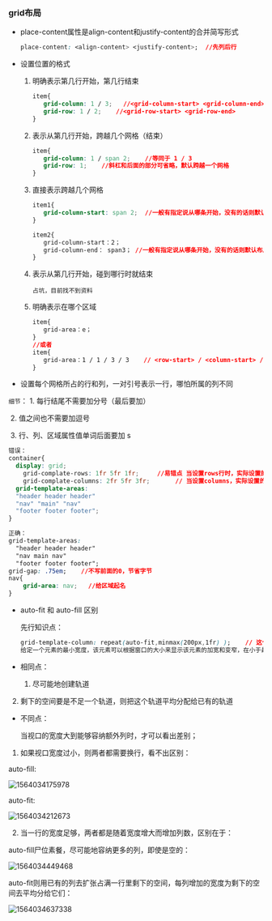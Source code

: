 ### grid布局

- place-content属性是align-content和justify-content的合并简写形式

  ```css
  place-content: <align-content> <justify-content>;  //先列后行
  ```

- 设置位置的格式

  1. 明确表示第几行开始，第几行结束

     ```css
     item{
     	grid-column: 1 / 3;	  //<grid-column-start> <grid-column-end>
     	grid-row: 1 / 2;	//<grid-row-start> <grid-row-end>
     }
     ```

  2. 表示从第几行开始，跨越几个网格（结束）

     ```css
     item{
     	grid-column: 1 / span 2;    //等同于 1 / 3
     	grid-row: 1;    //斜杠和后面的部分可省略，默认跨越一个网格
     }
     ```

  3. 直接表示跨越几个网格

     ```css
     item1{
     	grid-column-start: span 2;  //一般有指定说从哪条开始，没有的话则默认布局
     }
     
     item2{
     	grid-column-start：2；
     	grid-column-end： span3； //一般有指定说从哪条开始，没有的话则默认布局
     }
     ```

  4. 表示从第几行开始，碰到哪行时就结束

     ```
     占坑，目前找不到资料
     ```

  5. 明确表示在哪个区域

     ```css
     item{
     	grid-area：e；
     }
     //或者
     item{
     	grid-area：1 / 1 / 3 / 3    // <row-start> / <column-start> / <row-end> / <column-end>先一起设置开头，再一起设置结尾
     }
     ```



-  设置每个网格所占的行和列，一对引号表示一行，哪怕所属的列不同

  `细节`： 1. 每行结尾不需要加分号（最后要加）

  ​			 2. 值之间也不需要加逗号

  ​			 3. 行、列、区域属性值单词后面要加 s 

  ```css
  错误：
  container{
  	display: grid;
      grid-complate-rows: 1fr 5fr 1fr;     //易错点 当设置rows行时，实际设置的是视觉上的高
      grid-complate-columns: 2fr 5fr 3fr;		// 当设置columns，实际设置的是视觉上的宽度
  	grid-template-areas:
  	"header header header" 
  	"nav" "main" "nav"
  	"footer footer footer";
  }
  
  正确：
  grid-template-areas:
  	"header header header" 
  	"nav main nav"
  	"footer footer footer";
  grid-gap: .75em;    //不写前面的0，节省字节
  nav{
      grid-area: nav;   //给区域起名
  }
  ```

  

- auto-fit 和 auto-fill 区别

  先行知识点：

  ```css
  grid-template-column: repeat(auto-fit,minmax(200px,1fr) );    // 这个格式看起来虽然复杂，但和函数repeat()一样的，auto-fit为重复的数量，minmax(200px,1fr)为重复的值
  给定一个元素的最小宽度，该元素可以根据窗口的大小来显示该元素的加宽和变窄，在小于最小宽度时换行
  ```
- 
  相同点：


  1. 尽可能地创建轨道
2. 剩下的空间要是不足一个轨道，则把这个轨道平均分配给已有的轨道

- 不同点：


  当视口的宽度大到能够容纳额外列时，才可以看出差别；

1. 如果视口宽度过小，则两者都需要换行，看不出区别：

auto-fill:

  ![1564034175978](C:\Users\Young\AppData\Roaming\Typora\typora-user-images\1564034175978.png)

  auto-fit:

  ![1564034212673](C:\Users\Young\AppData\Roaming\Typora\typora-user-images\1564034212673.png)

2. 当一行的宽度足够，两者都是随着宽度增大而增加列数，区别在于：

  auto-fill尸位素餐，尽可能地容纳更多的列，即使是空的：

  ![1564034449468](C:\Users\Young\AppData\Roaming\Typora\typora-user-images\1564034449468.png)

  auto-fit则用已有的列去扩张占满一行里剩下的空间，每列增加的宽度为剩下的空间去平均分给它们：

  ![1564034637338](C:\Users\Young\AppData\Roaming\Typora\typora-user-images\1564034637338.png)

  

  